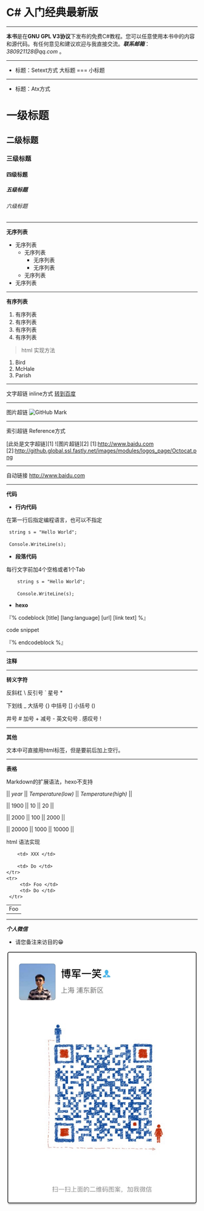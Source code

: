 # C# 入门经典最新版

___

**本书**是在**GNU GPL V3协议**下发布的免费C#教程。您可以任意使用本书中的内容和源代码。有任何意见和建议欢迎与我直接交流。___联系邮箱___：_380921128@qq.com_ 。

---
+ 标题：Setext方式
大标题
===
小标题
---

+ 标题：Atx方式
# 一级标题
## 二级标题
### 三级标题
#### 四级标题
##### 五级标题
###### 六级标题

---

**无序列表**
+ 无序列表
    - 无序列表
        * 无序列表
        * 无序列表
    - 无序列表
+ 无序列表

---

**有序列表**

1. 有序列表
2. 有序列表
3. 有序列表
8. 有序列表


>html 实现方法
<ol>
<li>Bird</li>
<li>McHale</li>
<li>Parish</li>
</ol>


---

文字超链 inline方式
[转到百度](http://www.baidu.com "百度链接")

---

图片超链 
![GitHub Mark](http://github.global.ssl.fastly.net/images/modules/logos_page/GitHub-Mark.png "GitHub Mark")


---

索引超链 Reference方式

[此处是文字超链][1]
![图片超链][2]
[1]:http://www.baidu.com
[2]:http://github.global.ssl.fastly.net/images/modules/logos_page/Octocat.png

---

自动链接
<http://www.baidu.com>

---

**代码**
+ **行内代码**

在第一行后指定编程语言，也可以不指定

<!-- 0 -->
     string s = "Hello World";

     Console.WriteLine(s);



+ **段落代码**

每行文字前加4个空格或者1个Tab

        string s = "Hello World";

        Console.WriteLine(s);

+ **hexo**

『% codeblock [title] [lang:language] [url] [link text] %』

 code snippet

『% endcodeblock %』

___


<!-- 注释 -->
**注释**

---

**转义字符**

反斜杠 \\
反引号 \`
星号 \*

下划线 \_
大括号 \{\}
中括号 \[\]
小括号 \(\)

井号 \#
加号 \+
减号 \-
英文句号 \.
感叹号 \!


---

**其他**

文本中可直接用html标签，但是要前后加上空行。


---

**表格**

Markdown的扩展语法，hexo不支持


|| *year* || *Temperature(low)* || *Temperature(high)* ||

|| 1900 || 10 || 20 ||

|| 2000 || 100 || 2000 ||

|| 20000 || 1000 || 10000 ||

html 语法实现

<table>
    <tr>
        <td> Foo </td>

        <td> XXX </td>

        <td> Do </td>
    </tr>
    <tr>
         <td> Foo </td>
         <td> Do </td>
     </tr>

</table>

---

_**个人微信**_ 
* 请您备注来访目的😁

![](/assets/IMG_1858.JPG)




